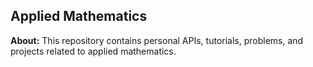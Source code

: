 ## Applied Mathematics

**About:**
This repository contains personal APIs, tutorials, problems, and projects related to applied mathematics.
